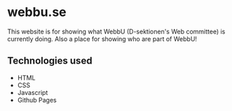 # webbu.se

This website is for showing what WebbU (D-sektionen's Web committee) is currently doing. Also a place for showing who are part of WebbU!

## Technologies used

- HTML
- CSS
- Javascript
- Github Pages
